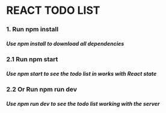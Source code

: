 # REACT TODO LIST

### 1. Run npm install 
##### Use npm install to download all dependencies

### 2.1 Run npm start
##### Use npm start to see the todo list in works with React state

### 2.2 Or Run npm run dev
##### Use npm run dev to see the todo list working with the server



